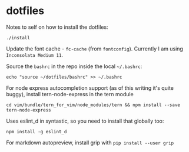 dotfiles
========

Notes to self on how to install the dotfiles:

	./install

Update the font cache - `fc-cache` (from `fontconfig`). Currently I am using `Inconsolata Medium 11`.

Source the `bashrc` in the repo inside the local `~/.bashrc`:

	echo "source ~/dotfiles/bashrc" >> ~/.bashrc

For node express autocompletion support (as of this writing it's quite buggy), install tern-node-express in the tern module

	cd vim/bundle/tern_for_vim/node_modules/tern && npm install --save tern-node-express

Uses eslint\_d in syntastic, so you need to install that globally too:

	npm install -g eslint_d

For markdown autopreview, install grip with `pip install --user grip`
